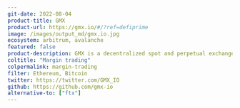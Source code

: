```yaml
---
git-date: 2022-08-04
product-title: GMX
product-url: https://gmx.io/#/?ref=defiprime
image: /images/output_md/gmx.io.jpg
ecosystem: arbitrum, avalanche
featured: false
product-description: GMX is a decentralized spot and perpetual exchange that supports low swap fees and zero price impact trades and let you trade top cryptocurrencies with up to 30x leverage directly from your wallet.
coltitle: "Margin trading"
colpermalink: margin-trading
filter: Ethereum, Bitcoin
twitter: https://twitter.com/GMX_IO
github: https://github.com/gmx-io
alternative-to: ["ftx"]
---
```

